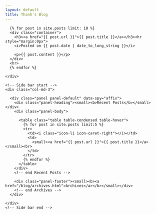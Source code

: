 ```yaml
---
layout: default
title: Thanh's Blog
---
```

<div class="container">
  <div class="row">
    <div class="col-xs-12 col-md-9">

      {% for post in site.posts limit: 10 %}
      <div class="container">
        <h3><a href="{{ post.url }}">{{ post.title }}</a></h3><hr style="margin:0px">
        <i>Posted on {{ post.date | date_to_long_string }}</i>

        <p>{{ post.content }}</p>
      </div>
      <hr>
      {% endfor %}

    </div>

    <!-- Side bar start -->
    <div class="col-md-3">

      <div class="panel panel-default" data-spy="affix">
        <div class="panel-heading"><small><b>Recent Posts</b></small></div>
        <div class="panel-body">

          <table class="table table-condensed table-hover">
            {% for post in site.posts limit:5 %}
            <tr>
              <td><i class="icon-li icon-caret-right"></i></td>
              <td>
                <small><a href="{{ post.url }}">{{ post.title }}</a></small><br>
              </td>
            </tr>
            {% endfor %}
          </table>
        </div>
        <!-- end Recent Posts -->

        <div class="panel-footer"><small><b><a href="/blog/archives.html">Archives</a></b></small></div>
        <!-- end Archives -->
      </div>

    </div>
    <!-- Side bar end -->

  </div>
</div>
